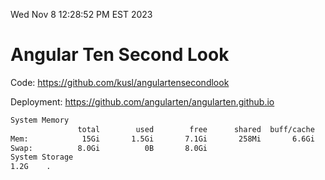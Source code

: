 Wed Nov  8 12:28:52 PM EST 2023

# Angular Ten Second Look

Code: https://github.com/kusl/angulartensecondlook

Deployment: https://github.com/angularten/angularten.github.io

```bash
System Memory
               total        used        free      shared  buff/cache   available
Mem:            15Gi       1.5Gi       7.1Gi       258Mi       6.6Gi        13Gi
Swap:          8.0Gi          0B       8.0Gi
System Storage
1.2G	.
```
```bash
